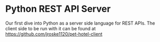# Python REST API Server
Our first dive into Python as a server side language for REST APIs. The client side to be run with it can be found at https://github.com/jroske1120/pet-hotel-client
